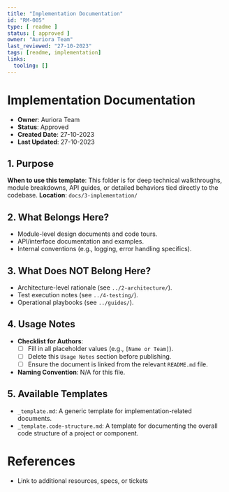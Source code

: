 ```yaml
---
title: "Implementation Documentation"
id: "RM-005"
type: [ readme ]
status: [ approved ]
owner: "Auriora Team"
last_reviewed: "27-10-2023"
tags: [readme, implementation]
links:
  tooling: []
---
```


# Implementation Documentation

- **Owner**: Auriora Team
- **Status**: Approved
- **Created Date**: 27-10-2023
- **Last Updated**: 27-10-2023

## 1. Purpose

**When to use this template**: This folder is for deep technical walkthroughs, module breakdowns, API guides, or detailed behaviors tied directly to the codebase.
**Location**: `docs/3-implementation/`

## 2. What Belongs Here?

- Module-level design documents and code tours.
- API/interface documentation and examples.
- Internal conventions (e.g., logging, error handling specifics).

## 3. What Does NOT Belong Here?

- Architecture-level rationale (see `../2-architecture/`).
- Test execution notes (see `../4-testing/`).
- Operational playbooks (see `../guides/`).

## 4. Usage Notes

- **Checklist for Authors**:
  - [ ] Fill in all placeholder values (e.g., `[Name or Team]`).
  - [ ] Delete this `Usage Notes` section before publishing.
  - [ ] Ensure the document is linked from the relevant `README.md` file.

- **Naming Convention**: N/A for this file.

## 5. Available Templates

- `_template.md`: A generic template for implementation-related documents.
- `_template.code-structure.md`: A template for documenting the overall code structure of a project or component.

# References

- Link to additional resources, specs, or tickets
